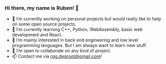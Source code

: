 ### Hi there, my name is Ruben! 🏁

- 🔭 I’m currently working on personal projects but would really like to help on some open source projects.
- 🌱 I’m currently learning C++, Python, WebAssembly, basic web development and React.
- 🤔 I’m mainly interested in back end engineering and low level programming languages. But I am always want to learn new stuff.
- 👯 I’m open to collaborate on any kind of project.
- 📫 Contact me via rpg.degroot@gmail.com!
